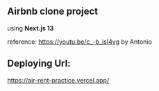 ## Airbnb clone project

using **Next.js 13**

reference: https://youtu.be/c_-b_isI4vg by Antonio

## Deploying Url:
https://air-rent-practice.vercel.app/